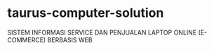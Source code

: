# taurus-computer-solution
SISTEM INFORMASI SERVICE DAN PENJUALAN LAPTOP ONLINE (E-COMMERCE) BERBASIS WEB
